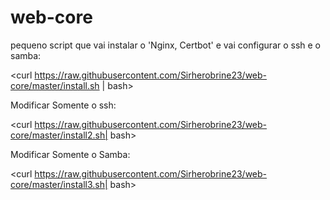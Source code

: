 # web-core

pequeno script que vai instalar o 'Nginx, Certbot' e vai configurar o ssh e o samba:

<curl https://raw.githubusercontent.com/Sirherobrine23/web-core/master/install.sh | bash>

Modificar Somente o ssh:

<curl https://raw.githubusercontent.com/Sirherobrine23/web-core/master/install2.sh| bash>

Modificar Somente o Samba:

<curl https://raw.githubusercontent.com/Sirherobrine23/web-core/master/install3.sh| bash>
